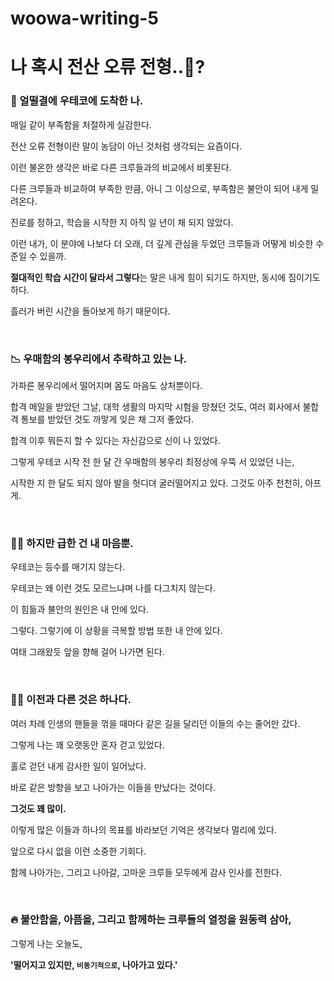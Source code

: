 # woowa-writing-5

# 나 혹시 전산 오류 전형..🤖?


 ### 🎯 얼떨결에 우테코에 도착한 나.
 
 매일 같이 부족함을 처절하게 실감한다.
 
 전산 오류 전형이란 말이 농담이 아닌 것처럼 생각되는 요즘이다.
 
 이런 불온한 생각은 바로 다른 크루들과의 비교에서 비롯된다.
 
 다른 크루들과 비교하여 부족한 만큼, 아니 그 이상으로, 부족함은 불안이 되어 내게 밀려온다.
  
  진로를 정하고, 학습을 시작한 지 아직 일 년이 채 되지 않았다.
  
  이런 내가, 이 분야에 나보다 더 오래, 더 깊게 관심을 두었던 크루들과 어떻게 비슷한 수준일 수 있을까.
  
  **절대적인 학습 시간이 달라서 그렇다**는 말은 내게 힘이 되기도 하지만, 동시에 짐이기도 하다.
  
  흘러가 버린 시간을 돌아보게 하기 때문이다.
  
  <br>
  
  ### 📉 우매함의 봉우리에서 추락하고 있는 나.
  
  가파른 봉우리에서 떨어지며 몸도 마음도 상처뿐이다.
  
  합격 메일을 받았던 그날, 대학 생활의 마지막 시험을 망쳤던 것도, 여러 회사에서 불합격 통보를 받았던 것도 까맣게 잊은 채 그저 좋았다. 
  
  합격 이후 뭐든지 할 수 있다는 자신감으로 신이 나 있었다. 
  
  그렇게 우테코 시작 전 한 달 간 우매함의 봉우리 최정상에 우뚝 서 있었던 나는,
  
  시작한 지 한 달도 되지 않아 발을 헛디뎌 굴러떨어지고 있다. 그것도 아주 천천히, 아프게.
  
  
  <br>

 ### 🧘‍♂️ 하지만 급한 건 내 마음뿐.
 
 우테코는 등수를 매기지 않는다. 
 
 우테코는 왜 이런 것도 모르느냐며 나를 다그치지 않는다. 
 
 이 힘듦과 불안의 원인은 내 안에 있다. 
 
 그렇다. 그렇기에 이 상황을 극복할 방법 또한 내 안에 있다.
 
 여태 그래왔듯 앞을 향해 걸어 나가면 된다.
 
 <br>
 
 ### ☝🏻 이전과 다른 것은 하나다. 
 
 여러 차례 인생의 핸들을 꺾을 때마다 같은 길을 달리던 이들의 수는 줄어만 갔다.
 
 그렇게 나는 꽤 오랫동안 혼자 걷고 있었다.
 
 홀로 걷던 내게 감사한 일이 일어났다.
 
 바로 같은 방향을 보고 나아가는 이들을 만났다는 것이다.
 
 **그것도 꽤 많이.**
 
 이렇게 많은 이들과 하나의 목표를 바라보던 기억은 생각보다 멀리에 있다.
 
 앞으로 다시 없을 이런 소중한 기회다.
 
 함께 나아가는, 그리고 나아갈, 고마운 크루들 모두에게 감사 인사를 전한다.
 
 <br>
 
 ### 🔥 불안함을, 아픔을, 그리고 함께하는 크루들의 열정을 원동력 삼아,
 
 그렇게 나는 오늘도,
 
 **'떨어지고 있지만, `비동기적으로`, 나아가고 있다.'**
 
